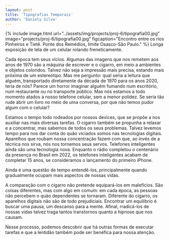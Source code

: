 ```yaml
---
layout: post
title: 'Tipografias Temporais'
author: 'Daniely Silva'
---
```


{% include image.html url="../assets/img/projects/proj-6/tipografia00.jpg" image="projects/proj-6/tipografia00.jpg" figcaption="Encontro entre os rios Pinheiros e Tietê. Ponte dos Remédios, limite Osasco-São Paulo." %}
 Longa exposição de tela de um celular rolando freneticamente.

Cada época tem seus vícios. Algumas das imagens que nos remetem aos anos de 1970 são a máquina de escrever e o cigarro, em meio a ambientes e objetos coloridos. Talvez não seja a impressão mais precisa, estando mais próxima de um estereótipo. Mas me pergunto: qual seria a leitura que alguém, transportado diretamente da década de 1970 para os anos 2020, teria de nós? Parece um horror imaginar alguém fumando num escritório, num restaurante ou no transporte público. Mas nós estamos a todo momento atados a nosso telefone celular, sem a menor polidez. Se seria tão rude abrir um livro no meio de uma conversa, por que não temos pudor algum com o celular?

Estamos o tempo todo rodeados por nossos devices, que se propõe a nos auxiliar nas mais diversas tarefas. O cigarro também se propunha a relaxar e a concentrar, mas sabemos de todos os seus problemas. Talvez levemos tempo para nos dar conta do quão viciados somos nas tecnologias digitais. Aparelhos que roubam nossa concentração fazem com que, ao invés de a técnica nos sirva, nós nos tornemos seus servos. Telefones inteligentes ainda são uma tecnologia nova. Enquanto o rádio completou o centenário da presença no Brasil em 2022, os telefones inteligentes acabam de completar 15 anos, se consideramos o lançamento do primeiro iPhone.

Ainda é uma questão de tempo entendê-los, principalmente quando gradualmente ocupam mais aspectos de nossas vidas.

A comparação com o cigarro não pretende equipará-los em malefícios. São coisas diferentes, mas com algo em comum: em cada época, as pessoas não percebem o quão dependentes se tornaram. Diferente do cigarro, os aparelhos digitais não são de todo prejudiciais. Encontrar um equilíbrio é buscar uma pausa, um descanso para a mente. Afinal, rradicá-los de nossas vidas talvez traga tantos transtornos quanto a hipnose que nos causam.

Nesse processo, podemos descobrir que há outras formas de executar tarefas e que a lentidão também pode ser benéfica para nossa atenção.